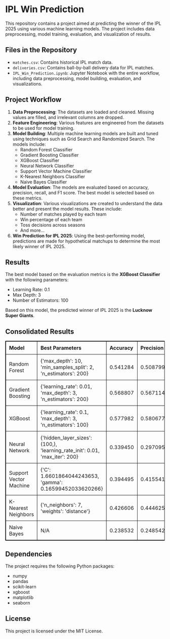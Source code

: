 <!DOCTYPE html>
<html>
<head>
    <title>IPL Win Prediction</title>
    <style>
        table {
            width: 100%;
            border-collapse: collapse;
        }
        table, th, td {
            border: 1px solid black;
        }
        th, td {
            padding: 10px;
            text-align: left;
        }
    </style>
</head>
<body>

<h1>IPL Win Prediction</h1>

<p>This repository contains a project aimed at predicting the winner of the IPL 2025 using various machine learning models. The project includes data preprocessing, model training, evaluation, and visualization of results.</p>

<h2>Files in the Repository</h2>
<ul>
    <li><code>matches.csv</code>: Contains historical IPL match data.</li>
    <li><code>deliveries.csv</code>: Contains ball-by-ball delivery data for IPL matches.</li>
    <li><code>IPL_Win_Prediction.ipynb</code>: Jupyter Notebook with the entire workflow, including data preprocessing, model building, evaluation, and visualizations.</li>
</ul>

<h2>Project Workflow</h2>
<ol>
    <li><strong>Data Preprocessing</strong>: The datasets are loaded and cleaned. Missing values are filled, and irrelevant columns are dropped.</li>
    <li><strong>Feature Engineering</strong>: Various features are engineered from the datasets to be used for model training.</li>
    <li><strong>Model Building</strong>: Multiple machine learning models are built and tuned using techniques such as Grid Search and Randomized Search. The models include:
        <ul>
            <li>Random Forest Classifier</li>
            <li>Gradient Boosting Classifier</li>
            <li>XGBoost Classifier</li>
            <li>Neural Network Classifier</li>
            <li>Support Vector Machine Classifier</li>
            <li>K-Nearest Neighbors Classifier</li>
            <li>Naive Bayes Classifier</li>
        </ul>
    </li>
    <li><strong>Model Evaluation</strong>: The models are evaluated based on accuracy, precision, recall, and F1 score. The best model is selected based on these metrics.</li>
    <li><strong>Visualization</strong>: Various visualizations are created to understand the data better and present the model results. These include:
        <ul>
            <li>Number of matches played by each team</li>
            <li>Win percentage of each team</li>
            <li>Toss decisions across seasons</li>
            <li>And more...</li>
        </ul>
    </li>
    <li><strong>Win Prediction for IPL 2025</strong>: Using the best-performing model, predictions are made for hypothetical matchups to determine the most likely winner of IPL 2025.</li>
</ol>

<h2>Results</h2>
<p>The best model based on the evaluation metrics is the <strong>XGBoost Classifier</strong> with the following parameters:</p>
<ul>
    <li>Learning Rate: 0.1</li>
    <li>Max Depth: 3</li>
    <li>Number of Estimators: 100</li>
</ul>
<p>Based on this model, the predicted winner of IPL 2025 is the <strong>Lucknow Super Giants</strong>.</p>

<h2>Consolidated Results</h2>
<table>
    <tr>
        <th>Model</th>
        <th>Best Parameters</th>
        <th>Accuracy</th>
        <th>Precision</th>
        <th>Recall</th>
        <th>F1 Score</th>
    </tr>
    <tr>
        <td>Random Forest</td>
        <td>{'max_depth': 10, 'min_samples_split': 2, 'n_estimators': 200}</td>
        <td>0.541284</td>
        <td>0.508799</td>
        <td>0.541284</td>
        <td>0.504944</td>
    </tr>
    <tr>
        <td>Gradient Boosting</td>
        <td>{'learning_rate': 0.01, 'max_depth': 3, 'n_estimators': 200}</td>
        <td>0.568807</td>
        <td>0.567114</td>
        <td>0.568807</td>
        <td>0.561579</td>
    </tr>
    <tr>
        <td>XGBoost</td>
        <td>{'learning_rate': 0.1, 'max_depth': 3, 'n_estimators': 100}</td>
        <td>0.577982</td>
        <td>0.580677</td>
        <td>0.577982</td>
        <td>0.570402</td>
    </tr>
    <tr>
        <td>Neural Network</td>
        <td>{'hidden_layer_sizes': (100,), 'learning_rate_init': 0.01, 'max_iter': 200}</td>
        <td>0.339450</td>
        <td>0.297095</td>
        <td>0.339450</td>
        <td>0.296075</td>
    </tr>
    <tr>
        <td>Support Vector Machine</td>
        <td>{'C': 1.6601864044243653, 'gamma': 0.16599452033620266}</td>
        <td>0.394495</td>
        <td>0.415541</td>
        <td>0.394495</td>
        <td>0.390608</td>
    </tr>
    <tr>
        <td>K-Nearest Neighbors</td>
        <td>{'n_neighbors': 7, 'weights': 'distance'}</td>
        <td>0.426606</td>
        <td>0.444625</td>
        <td>0.426675</td>
        <td>0.426675</td>
    </tr>
    <tr>
        <td>Naive Bayes</td>
        <td>N/A</td>
        <td>0.238532</td>
        <td>0.248542</td>
        <td>0.238532</td>
        <td>0.233931</td>
    </tr>
</table>

<h2>Dependencies</h2>
<p>The project requires the following Python packages:</p>
<ul>
    <li>numpy</li>
    <li>pandas</li>
    <li>scikit-learn</li>
    <li>xgboost</li>
    <li>matplotlib</li>
    <li>seaborn</li>
</ul>

<h2>License</h2>
<p>This project is licensed under the MIT License.</p>

</body>
</html>
